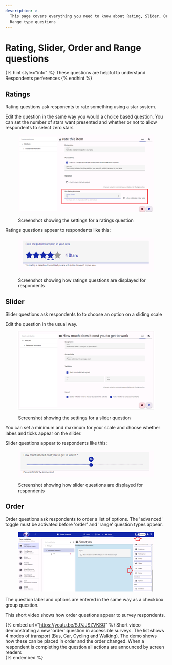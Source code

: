 ```yaml
---
description: >-
  This page covers everything you need to know about Rating, Slider, Order and
  Range type questions
---
```


# Rating, Slider, Order and Range questions

{% hint style="info" %}
These questions are helpful to understand Respondents perferences&#x20;
{% endhint %}

## Ratings

Rating questions ask responents to rate something using a star system.

Edit the question in the same way you would a choice based question.  You can set the number of stars want presented and whether or not to allow respondents to select zero stars

<figure><img src="../../../../.gitbook/assets/image (44).png" alt=""><figcaption><p>Screenshot showing the settings for a ratings question</p></figcaption></figure>

Ratings questions appear to respondents like this:

<figure><img src="../../../../.gitbook/assets/image (45).png" alt=""><figcaption><p>Screenshot showing how ratings questions are displayed for respondents</p></figcaption></figure>

## Slider

Slider questions ask respondents to to choose an option on a sliding scale

Edit the question in the usual way.  &#x20;

<figure><img src="../../../../.gitbook/assets/image (47).png" alt=""><figcaption><p>Screenshot showing the settings for a slider question</p></figcaption></figure>

You can set a minimum and maximum for your scale and choose whether labes and ticks appear on the slider.

Slider questions appear to respondents like this:

<figure><img src="../../../../.gitbook/assets/image (48).png" alt=""><figcaption><p>Screenshot showing how slider questions are displayed for respondents</p></figcaption></figure>

## Order

Order questions ask respondents to order a list of options.   The 'advanced' toggle must be activated before 'order' and 'range' question types appear.

<figure><img src="../../../../.gitbook/assets/image (49).png" alt=""><figcaption></figcaption></figure>

The question label and options are entered in the same way as a checkbox group question.

This short video shows how order questions appear to survey respondents.

{% embed url="https://youtu.be/SJ7JJSZVKSQ" %}
Short video demonstrating a new 'order' question in accessible surveys. The list shows 4 modes of transport (Bus, Car, Cycling and Walking). The demo shows how these can be placed in order and the order changed. When a respondent is completing the question all actions are announced by screen readers[\
](https://youtu.be/SJ7JJSZVKSQ)
{% endembed %}

